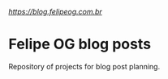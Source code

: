 _https://blog.felipeog.com.br_

# Felipe OG blog posts

Repository of projects for blog post planning.
